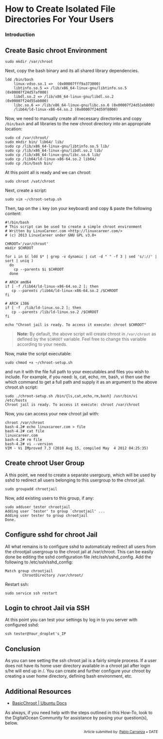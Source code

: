 How to Create Isolated File Directories For Your Users
====

### Introduction

## Create Basic chroot Environment

	sudo mkdir /var/chroot

Next, copy the bash binary and its all shared library dependencies.

	ldd /bin/bash
        linux-vdso.so.1 =>  (0x00007fff9a373000)
        libtinfo.so.5 => /lib/x86_64-linux-gnu/libtinfo.so.5 (0x00007f24d57af000)
        libdl.so.2 => /lib/x86_64-linux-gnu/libdl.so.2 (0x00007f24d55ab000)
        libc.so.6 => /lib/x86_64-linux-gnu/libc.so.6 (0x00007f24d51eb000)
        /lib64/ld-linux-x86-64.so.2 (0x00007f24d59f8000)

Now, we need to manually create all necessary directories and copy <code>/bin/bash</code> and all libraries to the new chroot directory into an appropriate location:

	sudo cd /var/chroot/
	sudo mkdir bin/ lib64/ lib/
	sudo cp /lib/x86_64-linux-gnu/libtinfo.so.5 lib/
	sudo cp /lib/x86_64-linux-gnu/libdl.so.2 lib/
	sudo cp /lib/x86_64-linux-gnu/libc.so.6 lib/
	sudo cp /lib64/ld-linux-x86-64.so.2 lib64/
	sudo cp /bin/bash bin/

At this point all is ready and we can chroot:

	sudo chroot /vat/chroot

Next, create a script:

	sudo vim ~/chroot-setup.sh

Then, tap on the <code>i</code> key (on your keyboard) and copy & paste the following content:

	#!/bin/bash
	# This script can be used to create a simple chroot environment
	# Written by LinuxCareer.com <http://linuxcareer.com/>
	# (c) 2013 LinuxCareer under GNU GPL v3.0+
	
	CHROOT='/var/chroot'
	mkdir $CHROOT
	
	for i in $( ldd $* | grep -v dynamic | cut -d " " -f 3 | sed 's/://' | sort | uniq )
	  do
	    cp --parents $i $CHROOT
	  done
	
	# ARCH amd64
	if [ -f /lib64/ld-linux-x86-64.so.2 ]; then
	   cp --parents /lib64/ld-linux-x86-64.so.2 /$CHROOT
	fi
	
	# ARCH i386
	if [ -f  /lib/ld-linux.so.2 ]; then
	   cp --parents /lib/ld-linux.so.2 /$CHROOT
	fi
	
	echo "Chroot jail is ready. To access it execute: chroot $CHROOT"

>**Note:** By default, the above script will create chroot in <code>/var/chroot</code> as defined by the <code>$CHROOT</code> variable. Feel free to change this variable according to your needs.

Now, make the script executable:

	sudo chmod +x ~/chroot-setup.sh

and run it with the file full path to your executables and files you wish to include. For example, if you need: ls, cat, echo, rm, bash, vi then use the which command to get a full path and supply it as an argument to the above chroot.sh script:

	sudo ./chroot-setup.sh /bin/{ls,cat,echo,rm,bash} /usr/bin/vi /etc/hosts
	Chroot jail is ready. To access it execute: chroot /var/chroot

Now, you can access your new chroot jail with:

	chroot /var/chroot
	bash-4.2# echo linuxcareer.com > file
	bash-4.2# cat file
	linuxcareer.com
	bash-4.2# rm file
	bash-4.2# vi --version
	VIM - Vi IMproved 7.3 (2010 Aug 15, compiled May  4 2012 04:25:35)

## Create chroot User Group

A this point, we need to create a separate usergourp, which will be used by sshd to redirect all users belonging to this usergroup to the chroot jail.

	sudo groupadd chrootjail

Now, add existing users to this group, if any:

	sudo adduser tester chrootjail
	Adding user `tester' to group `chrootjail' ...
	Adding user tester to group chrootjail
	Done.

## Configure sshd for chroot Jail

All what remains is to configure sshd to automaticaly redirect all users from the chrootjail usergroup to the chroot jail at /var/chroot. This can be easily done be editing the sshd configuration file /etc/ssh/sshd_config. Add the following to /etc/ssh/sshd_config:

	Match group chrootjail
            ChrootDirectory /var/chroot/

Restart ssh:

	sudo service ssh restart

## Login to chroot Jail via SSH

At this point you can test your settings by log in to you server with configured sshd:

	ssh tester@Your_droplet's_IP

## Conclusion

As you can see setting the ssh chroot jail is a fairly simple process. If a user does not have its home user directory available in a chroot jail after login s/he will end up in /. You can create and further configure your chroot by creating a user home directory, defining bash environment, etc.

## Additional Resources

* [BasicChroot | Ubuntu Docs](https://help.ubuntu.com/community/BasicChroot)

As always, if you need help with the steps outlined in this How-To, look to the DigitalOcean Community for assistance by posing your question(s), below.

<p><div style="text-align: right; font-size:smaller;">Article submitted by: <a href="https://plus.google.com/107285164064863645881?rel=author" target="_blank">Pablo Carranza</a> &bull; DATE</div></p>